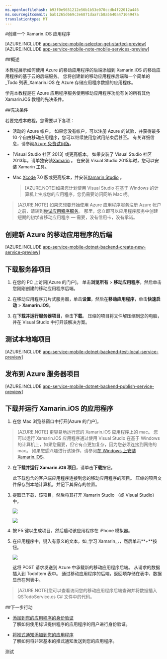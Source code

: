 ```yaml
---
ms.openlocfilehash: b93f0e9651212e56b1b53e070ccdb4f22012a446
ms.sourcegitcommit: bab1265d669c3e6871daa7cb8a5640a47104947a
translationtype: MT
---
```

<properties
    pageTitle="Xamarin.iOS 应用程序的开始使用 Azure 应用程序服务移动应用程序 |Microsoft Azure"
    description="按照本教程中使用 Xamarin.iOS 开发的移动应用程序入门。"
    services="app-service\mobile"
    documentationCenter="xamarin"
    authors="wesmc7777"
    manager="dwrede"
    editor=""/>

<tags
    ms.service="app-service-mobile"
    ms.workload="mobile"
    ms.tgt_pltfrm="mobile-xamarin-ios"
    ms.devlang="dotnet"
    ms.topic="hero-article"
    ms.date="08/12/2015"
    ms.author="normesta"/>


#创建一个 Xamarin.iOS 应用程序

[AZURE.INCLUDE [app-service-mobile-selector-get-started-preview](../../includes/app-service-mobile-selector-get-started-preview.md)]
&nbsp;  
[AZURE.INCLUDE [app-service-mobile-note-mobile-services-preview](../../includes/app-service-mobile-note-mobile-services-preview.md)]

##概述

本教程展示如何使用 Azure 的移动应用程序的后端添加到 Xamarin.iOS 的移动应用程序的基于云的后端服务。  您将创建新的移动应用程序后端和一个简单的_Todo 列表_Xamarin.iOS 在 Azure 存储应用程序数据的应用程序。

学完本教程是在 Azure 应用程序服务使用移动应用程序功能有关的所有其他 Xamarin.iOS 教程的先决条件。

##先决条件

若要完成本教程，您需要以下各项︰

* 活动的 Azure 帐户。 如果您没有帐户，可以注册 Azure 的试验，并获得最多 10 个自由移动应用程序，您可以继续使用您试用结束后甚至。 有关详细信息，请参阅[Azure 免费试用版](http://azure.microsoft.com/pricing/free-trial/)。

* [Visual Studio 社区 2013] 或更高版本。  如果安装了 Visual Studio 社区 2013年，请单独安装[Xamarin] 。  在安装 Visual Studio 2015年时，您可以安装 Xamarin 工具。

* Mac [Xcode] 7.0 版或更高版本，并安装[Xamarin Studio] 。

     >[AZURE.NOTE]如果您计划使用 Visual Studio 在基于 Windows 的计算机上生成您的应用程序，您仍需要访问网络 Mac 呢。

>[AZURE.NOTE] 如果您想要开始使用 Azure 应用程序服务注册 Azure 帐户之前，请转到[尝试应用程序服务](http://go.microsoft.com/fwlink/?LinkId=523751&appServiceName=mobile)。 那里，您立即可以应用程序服务中创建短期的初学者移动应用程序 — 需要，没有信用卡，没有承诺。

## 创建新 Azure 的移动应用程序的后端

[AZURE.INCLUDE [app-service-mobile-dotnet-backend-create-new-service-preview](../../includes/app-service-mobile-dotnet-backend-create-new-service-preview.md)]

## 下载服务器项目

1. 在您的 PC 上访问[Azure 的门户]。 单击**浏览所有** > **移动应用程序**，然后单击您刚刚创建的移动应用程序后端。

2. 在移动应用程序刀片式服务器，单击**设置**，然后在**移动应用程序**，单击**快速启动** > **Xamarin.iOS**。

3. 在**下载并运行服务器项目**，单击**下载**。 压缩的项目将文件解压缩到您的电脑，并在 Visual Studio 中打开该解决方案。

## 测试本地端项目

[AZURE.INCLUDE [app-service-mobile-dotnet-backend-test-local-service-preview](../../includes/app-service-mobile-dotnet-backend-test-local-service-preview.md)]

## 发布到 Azure 服务器项目

[AZURE.INCLUDE [app-service-mobile-dotnet-backend-publish-service-preview](../../includes/app-service-mobile-dotnet-backend-publish-service-preview.md)]

## 下载并运行 Xamarin.iOS 的应用程序

1. 在您 Mac 浏览器窗口中打开[Azure 的门户]。

>[AZURE.NOTE] 更容易地运行您的 Xamarin.iOS 应用程序上的 mac。 您可以运行 Xamarin.iOS 应用程序通过使用 Visual Studio 在基于 Windows 的计算机上，如果您需要，但它有点更加复杂，因为您必须连接到网络的 mac。 如果您感兴趣进行该操作，请参阅[在 Windows 上安装 Xamarin.iOS]。

2. 在**下载并运行 Xamarin.iOS 项目**，请单击**下载**按钮。

    此下载包含的客户端应用程序连接到您的移动应用程序的项目。 压缩的项目文件保存到本地计算机，并记下其保存的位置。

3. 提取已下载，该项目，然后将其打开 Xamarin Studio （或 Visual Studio） 中。

    ![][9]

    ![][8]

4. 按 F5 键以生成项目，然后启动该应用程序在 iPhone 模拟器。

5. 在应用程序中，键入有意义的文本，如_学习 Xamarin_，，然后单击**+**按钮。

    ![][10]

    这将 POST 请求发送到 Azure 中承载新的移动应用程序后端。 从请求的数据插入到 TodoItem 表中。 通过移动应用程序的后端，返回项存储在表中，数据显示在列表中。

>[AZURE.NOTE]您可以查看访问您的移动应用程序后端查询并将数据插入 QSTodoService.cs C# 文件中的代码。

##下一步行动

* [添加到您的应用程序的身份验证 ](app-service-mobile-dotnet-backend-xamarin-ios-get-started-users-preview.md)
  <br/>了解如何使用标识提供程序的应用程序的用户进行身份验证。

* [将推式通知添加到您的应用程序](app-service-mobile-dotnet-backend-xamarin-ios-get-started-push-preview.md)
  <br/>了解如何将非常基本的推式通知发送到您的应用程序。

<!-- Anchors. -->
[要开始使用移动应用程序 backends]:#getting-started
[创建新的移动应用程序后端]:#create-new-service
[下一步行动]:#next-steps



<!-- Images. -->
[6]: ./media/app-service-mobile-dotnet-backend-xamarin-ios-get-started-preview/xamarin-ios-quickstart.png
[8]: ./media/app-service-mobile-dotnet-backend-xamarin-ios-get-started-preview/mobile-xamarin-project-ios-vs.png
[9]: ./media/app-service-mobile-dotnet-backend-xamarin-ios-get-started-preview/mobile-xamarin-project-ios-xs.png
[10]: ./media/app-service-mobile-dotnet-backend-xamarin-ios-get-started-preview/mobile-quickstart-startup-ios.png

<!-- URLs. -->
[开始使用脱机数据同步]: app-service-mobile-xamarin-ios-get-started-offline-data-preview.md
[开始使用身份验证]: ../app-service-mobile-dotnet-backend-xamarin-ios-get-started-preview-users.md
[开始使用推式通知]: ../app-service-mobile-dotnet-backend-xamarin-ios-get-started-preview-push.md
[Visual Studio 专业版 2013]: https://go.microsoft.com/fwLink/p/?LinkID=257546
[移动应用程序 SDK]: http://go.microsoft.com/fwlink/?LinkId=257545
[Azure 门户]: https://portal.azure.com/
[JavaScript 后端版本]: ../partner-xamarin-mobile-services-ios-get-started.md
[开始使用应用程序服务使用 Visual Studio 2012 中的数据]: ../app-service-mobile-windows-store-dotnet-get-started-data-vs2012-preview.md
[解决移动应用程序的.NET 后端]: ../app-service-mobile-dotnet-backend-how-to-troubleshoot-preview.md


[Xamarin Studio]: http://xamarin.com/download
[Xamarin]: http://xamarin.com/download
[Xcode]: https://go.microsoft.com/fwLink/?LinkID=266532
[对于 Windows Xamarin]: https://go.microsoft.com/fwLink/?LinkID=330242&clcid=0x409
[在 Windows 上安装 Xamarin.iOS]: http://developer.xamarin.com/guides/ios/getting_started/installation/windows/

测试
